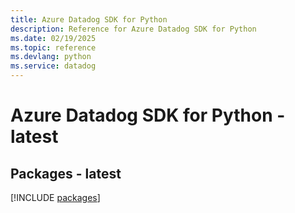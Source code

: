 ```yaml
---
title: Azure Datadog SDK for Python
description: Reference for Azure Datadog SDK for Python
ms.date: 02/19/2025
ms.topic: reference
ms.devlang: python
ms.service: datadog
---
```

# Azure Datadog SDK for Python - latest
## Packages - latest
[!INCLUDE [packages](datadog-index.md)]